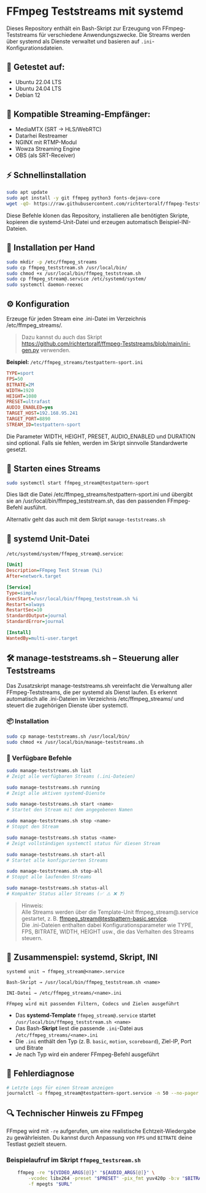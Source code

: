 # FFmpeg Teststreams mit systemd

Dieses Repository enthält ein Bash-Skript zur Erzeugung von FFmpeg-Teststreams für verschiedene Anwendungszwecke. Die Streams werden über systemd als Dienste verwaltet und basieren auf `.ini`-Konfigurationsdateien.

## 🧪 Getestet auf:
- Ubuntu 22.04 LTS
- Ubuntu 24.04 LTS
- Debian 12

## 🎯 Kompatible Streaming-Empfänger:
- MediaMTX (SRT → HLS/WebRTC)
- Datarhei Restreamer
- NGINX mit RTMP-Modul
- Wowza Streaming Engine
- OBS (als SRT-Receiver)

## ⚡ Schnellinstallation

```bash
sudo apt update
sudo apt install -y git ffmpeg python3 fonts-dejavu-core
wget -qO- https://raw.githubusercontent.com/richtertoralf/ffmpeg-Teststreams/main/install.sh | bash
```
Diese Befehle klonen das Repository, installieren alle benötigten Skripte, kopieren die systemd-Unit-Datei und erzeugen automatisch Beispiel-INI-Dateien.

## 🔧 Installation per Hand

```bash
sudo mkdir -p /etc/ffmpeg_streams
sudo cp ffmpeg_teststream.sh /usr/local/bin/
sudo chmod +x /usr/local/bin/ffmpeg_teststream.sh
sudo cp ffmpeg_stream@.service /etc/systemd/system/
sudo systemctl daemon-reexec
```

## ⚙️ Konfiguration

Erzeuge für jeden Stream eine .ini-Datei im Verzeichnis /etc/ffmpeg_streams/.

>Dazu kannst du auch das Skript https://github.com/richtertoralf/ffmpeg-Teststreams/blob/main/ini-gen.py verwenden.

**Beispiel:** `/etc/ffmpeg_streams/testpattern-sport.ini`

```ini
TYPE=sport
FPS=50
BITRATE=2M
WIDTH=1920
HEIGHT=1080
PRESET=ultrafast
AUDIO_ENABLED=yes
TARGET_HOST=192.168.95.241
TARGET_PORT=8890
STREAM_ID=testpattern-sport
```
Die Parameter WIDTH, HEIGHT, PRESET, AUDIO_ENABLED und DURATION sind optional. Falls sie fehlen, werden im Skript sinnvolle Standardwerte gesetzt.

## 🚀 Starten eines Streams

```bash
sudo systemctl start ffmpeg_stream@testpattern-sport
```

Dies lädt die Datei /etc/ffmpeg_streams/testpattern-sport.ini und übergibt sie an /usr/local/bin/ffmpeg_teststream.sh, das den passenden FFmpeg-Befehl ausführt.

Alternativ geht das auch mit dem Skript `manage-teststreams.sh`  

## 📜 systemd Unit-Datei

`/etc/systemd/system/ffmpeg_stream@.service`:

```ini
[Unit]
Description=FFmpeg Test Stream (%i)
After=network.target

[Service]
Type=simple
ExecStart=/usr/local/bin/ffmpeg_teststream.sh %i
Restart=always
RestartSec=10
StandardOutput=journal
StandardError=journal

[Install]
WantedBy=multi-user.target
```

## 🛠 manage-teststreams.sh – Steuerung aller Teststreams
Das Zusatzskript manage-teststreams.sh vereinfacht die Verwaltung aller FFmpeg-Teststreams, die per systemd als Dienst laufen. Es erkennt automatisch alle .ini-Dateien im Verzeichnis /etc/ffmpeg_streams/ und steuert die zugehörigen Dienste über systemctl.

### 📦 Installation
```bash
sudo cp manage-teststreams.sh /usr/local/bin/
sudo chmod +x /usr/local/bin/manage-teststreams.sh

```
### 🧭 Verfügbare Befehle
```bash
sudo manage-teststreams.sh list
# Zeigt alle verfügbaren Streams (.ini-Dateien)

sudo manage-teststreams.sh running
# Zeigt alle aktiven systemd-Dienste

sudo manage-teststreams.sh start <name>
# Startet den Stream mit dem angegebenen Namen

sudo manage-teststreams.sh stop <name>
# Stoppt den Stream

sudo manage-teststreams.sh status <name>
# Zeigt vollständigen systemctl status für diesen Stream

sudo manage-teststreams.sh start-all
# Startet alle konfigurierten Streams

sudo manage-teststreams.sh stop-all
# Stoppt alle laufenden Streams

sudo manage-teststreams.sh status-all
# Kompakter Status aller Streams (✅ ⚠️ ❌ ❓)

```

>Hinweis:  
>Alle Streams werden über die Template-Unit ffmpeg_stream@.service gestartet, z. B. ffmpeg_stream@testpattern-basic.service.  
>Die .ini-Dateien enthalten dabei Konfigurationsparameter wie TYPE, FPS, BITRATE, WIDTH, HEIGHT usw., die das Verhalten des Streams steuern.  

## 🔗 Zusammenspiel: systemd, Skript, INI

```text
systemd unit → ffmpeg_stream@<name>.service
        ↓
Bash-Skript → /usr/local/bin/ffmpeg_teststream.sh <name>
        ↓
INI-Datei → /etc/ffmpeg_streams/<name>.ini
        ↓
FFmpeg wird mit passenden Filtern, Codecs und Zielen ausgeführt

```
- Das **systemd-Template** `ffmpeg_stream@.service` startet `/usr/local/bin/ffmpeg_teststream.sh <name>`
- Das Bash-**Skript** liest die passende `.ini`-Datei aus `/etc/ffmpeg_streams/<name>.ini`
- Die `.ini` enthält den Typ (z. B. `basic`, `motion`, `scoreboard`), Ziel-IP, Port und Bitrate
- Je nach Typ wird ein anderer FFmpeg-Befehl ausgeführt

## 🐞 Fehlerdiagnose
```bash
# Letzte Logs für einen Stream anzeigen
journalctl -u ffmpeg_stream@testpattern-sport.service -n 50 --no-pager

```

## 🔍 Technischer Hinweis zu FFmpeg
FFmpeg wird mit `-re` aufgerufen, um eine realistische Echtzeit-Wiedergabe zu gewährleisten. Du kannst durch Anpassung von `FPS` und `BITRATE` deine Testlast gezielt steuern.

### Beispielaufruf im Skript `ffmpeg_testsream.sh`
```bash
    ffmpeg -re "${VIDEO_ARGS[@]}" "${AUDIO_ARGS[@]}" \
        -vcodec libx264 -preset "$PRESET" -pix_fmt yuv420p -b:v "$BITRATE" \
        -f mpegts "$URL"
```
